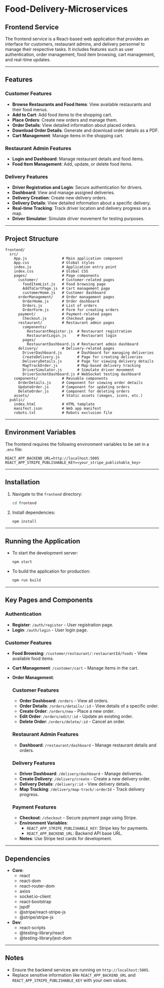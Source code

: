 # Food-Delivery-Microservices

## Frontend Service

The frontend service is a React-based web application that provides an interface for customers, restaurant admins, and delivery personnel to manage their respective tasks. It includes features such as user authentication, order management, food item browsing, cart management, and real-time updates.

---

## Features

### Customer Features
- **Browse Restaurants and Food Items**: View available restaurants and their food menus.
- **Add to Cart**: Add food items to the shopping cart.
- **Place Orders**: Create new orders and manage them.
- **Order Details**: View detailed information about placed orders.
- **Download Order Details**: Generate and download order details as a PDF.
- **Cart Management**: Manage items in the shopping cart.

### Restaurant Admin Features
- **Login and Dashboard**: Manage restaurant details and food items.
- **Food Item Management**: Add, update, or delete food items.

### Delivery Features
- **Driver Registration and Login**: Secure authentication for drivers.
- **Dashboard**: View and manage assigned deliveries.
- **Delivery Creation**: Create new delivery orders.
- **Delivery Details**: View detailed information about a specific delivery.
- **Real-time Tracking**: Track driver location and delivery progress on a map.
- **Driver Simulator**: Simulate driver movement for testing purposes.

---

## Project Structure

```
frontend/
  src/
    App.js                # Main application component
    App.css               # Global styles
    index.js              # Application entry point
    index.css             # Global CSS
    pages/                # Page components
      customer/           # Customer-related pages
        foodItemList.js   # Food browsing page
        AddToCartPage.js  # Cart management page
        customerHome.js   # Customer dashboard
      orderManagement/    # Order management pages
        OrderHome.js      # Order dashboard
        Orders.js         # List of orders
        OrderForm.js      # Form for creating orders
      payment/            # Payment-related pages
        Checkout.js       # Checkout page
      restaurant/         # Restaurant admin pages
        components/
          RestaurantRegister.js  # Restaurant registration
          RestaurantLogin.js     # Restaurant login
        pages/
          RestaurantDashboard.js # Restaurant admin dashboard
      delivery/           # Delivery-related pages
        DriverDashboard.js       # Dashboard for managing deliveries
        CreateDelivery.js        # Page for creating deliveries
        DeliveryDetails.js       # Page for viewing delivery details
        MapTrackOrder.js         # Map-based delivery tracking
        DriverSimulator.js       # Simulate driver movement
        DriverSocketDashboard.js # WebSocket testing dashboard
    components/           # Reusable components
      OrderDetails.js     # Component for viewing order details
      UpdateOrder.js      # Component for updating orders
      DeleteOrder.js      # Component for deleting orders
    assets/               # Static assets (images, icons, etc.)
  public/
    index.html            # HTML template
    manifest.json         # Web app manifest
    robots.txt            # Robots exclusion file
```

---

## Environment Variables

The frontend requires the following environment variables to be set in a `.env` file:

```
REACT_APP_BACKEND_URL=http://localhost:5005
REACT_APP_STRIPE_PUBLISHABLE_KEY=<your_stripe_publishable_key>
```

---

## Installation

1. Navigate to the `frontend` directory:
   ```bash
   cd frontend
   ```
2. Install dependencies:
   ```bash
   npm install
   ```

---

## Running the Application

- To start the development server:
  ```bash
  npm start
  ```
- To build the application for production:
  ```bash
  npm run build
  ```

---

## Key Pages and Components

### Authentication
- **Register**: `/auth/register` - User registration page.
- **Login**: `/auth/login` - User login page.

### Customer Features
- **Food Browsing**: `/customer/restaurant/:restaurantId/foods` - View available food items.
- **Cart Management**: `/customer/cart` - Manage items in the cart.
- **Order Management**:
    ### Customer Features
    - **Order Dashboard**: `/orders` - View all orders.
    - **Order Details**: `/orders/details/:id` - View details of a specific order.
    - **Create Order**: `/orders/new` - Place a new order.
    - **Edit Order**: `/orders/edit/:id` - Update an existing order.
    - **Delete Order**: `/orders/delete/:id` - Cancel an order.

    ### Restaurant Admin Features
    - **Dashboard**: `/restaurant/dashboard` - Manage restaurant details and orders.

    ### Delivery Features
    - **Driver Dashboard**: `/delivery/dashboard` - Manage deliveries.
    - **Create Delivery**: `/delivery/create` - Create a new delivery order.
    - **Delivery Details**: `/delivery/:id` - View delivery details.
    - **Map Tracking**: `/delivery/map-track/:orderId` - Track delivery progress.

    ### Payment Features
    - **Checkout**: `/checkout` - Secure payment page using Stripe.
    - **Environment Variables**:
        - `REACT_APP_STRIPE_PUBLISHABLE_KEY`: Stripe key for payments.
        - `REACT_APP_BACKEND_URL`: Backend API base URL.
    - **Notes**: Use Stripe test cards for development.

---

## Dependencies

- **Core**:
  - react
  - react-dom
  - react-router-dom
  - axios
  - socket.io-client
  - react-bootstrap
  - jspdf
  - @stripe/react-stripe-js
  - @stripe/stripe-js
- **Dev**:
  - react-scripts
  - @testing-library/react
  - @testing-library/jest-dom

---

## Notes

- Ensure the backend services are running on `http://localhost:5005`.
- Replace sensitive information like `REACT_APP_BACKEND_URL` and `REACT_APP_STRIPE_PUBLISHABLE_KEY` with your own values.